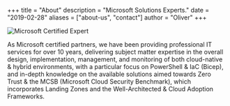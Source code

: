 +++
title = "About"
description = "Microsoft Solutions Experts."
date = "2019-02-28"
aliases = ["about-us", "contact"]
author = "Oliver"
+++

![Microsoft Certified Expert](/img/about/microsoft-certified-expert-badge.svg)

As Microsoft certified partners, we have been providing professional IT services for over 10 years, delivering subject matter expertise in the overall design, implementation, management, and monitoring of both cloud-native & hybrid environments, with a particular focus on PowerShell & IaC (Bicep), and in-depth knowledge on the available solutions aimed towards Zero Trust & the MCSB (Microsoft Cloud Security Benchmark), which incorporates Landing Zones and the Well-Architected & Cloud Adoption Frameworks.
